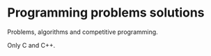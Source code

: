 # Programming problems solutions

Problems, algorithms and competitive programming.

Only C and C++.
